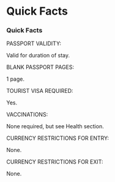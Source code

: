 # Quick Facts

### Quick Facts

PASSPORT VALIDITY:

Valid for duration of stay.

BLANK PASSPORT PAGES:

1 page.

TOURIST VISA REQUIRED:

Yes.

VACCINATIONS:

None required, but see Health section.

CURRENCY RESTRICTIONS FOR ENTRY:

None.

CURRENCY RESTRICTIONS FOR EXIT:

None.